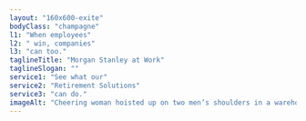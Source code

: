 ```yaml
---
layout: "160x600-exite"
bodyClass: "champagne"
l1: "When employees"
l2: " win, companies"
l3: "can too."
taglineTitle: "Morgan Stanley at Work"
taglineSlogan: ""
service1: "See what our"
service2: "Retirement Solutions"
service3: "can do."
imageAlt: "Cheering woman hoisted up on two men’s shoulders in a warehouse."
---
```


